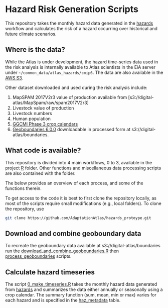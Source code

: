 # Hazard Risk Generation Scripts
This repository takes the monthly hazard data generated in the [hazards](https://github.com/AdaptationAtlas/hazards/tree/main) workflow and calculates the risk of a hazard occurring over historical and future climate scenarios.

## Where is the data?
While the Atlas is under development, the hazard time-series data used in the risk analysis is internally available to Atlas scientists in the EiA server under `~/common_data/atlas_hazards/cmip6`. The data are also available in the [AWS S3](s3://digital-atlas/).

Other dataset downloaded and used during the risk analysis include:
1. MapSPAM 2017V2r3 value of production available from [s3://digital-atlas/MapSpam/raw/spam2017V2r3]
2. Livestock value of production
3. Livestock numbers
4. Human population
5. [GGCMI Phase 3 crop calendars](https://zenodo.org/records/5062513)
6. [Geoboundaries 6.0.0](https://github.com/wmgeolab/geoBoundaries) downloadable in processed form at s3://digital-atlas/boundaries. 

## What code is available?
This repository is divided into 4 main workflows, 0 to 3, available in the project [R](https://github.com/AdaptationAtlas/hazards_prototype/tree/main/R) folder. Other functions and miscellaneous data processing scripts are also contained with the folder.

The below provides an overview of each process, and some of the functions therein.

To get access to the code it is best to first clone the repository locally, as most of the scripts require small modifications (e.g., local folders). To clone the repository, use

```bash
git clone https://github.com/AdaptationAtlas/hazards_protoype.git
```
## Download and combine geoboundary data
To recreate the geoboundary data available at s3://digital-atlas/boundaries run the  [download_and_combine_geoboundaries.R](https://github.com/AdaptationAtlas/hazards_prototype/blob/main/R/download_and_combine_geoboundaries.R) then [process_geoboundaries](https://github.com/AdaptationAtlas/hazards_prototype/blob/main/R/process_geoboundaries.R) scripts.

## Calculate hazard timeseries
The script [0_make_timeseries.R](https://github.com/AdaptationAtlas/hazards_prototype/blob/main/R/0_make_timeseries.R) takes the monthly hazard data generated from [hazards](https://github.com/AdaptationAtlas/hazards/tree/main) and summarizes the data either annually or seasonally using a crop calendar. The summary function (sum, mean, min or max) varies for each hazard and is specified in the [haz_metadata](https://github.com/AdaptationAtlas/hazards_prototype/blob/main/metadata/haz_metadata.csv) table.

